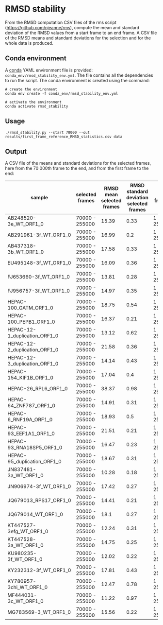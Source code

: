 # RMSD stability

From the RMSD computation CSV files of the rms script (https://github.com/njeanne/rms), compute the mean and 
standard deviation of the RMSD values from a start frame to an end frame.
A CSV file of the RMSD means and standard deviations for the selection and for the whole data is produced.

## Conda environment

A [conda](https://docs.conda.io/projects/conda/en/latest/index.html) YAML environment file is provided: `conda_env/rmsd_stability_env.yml`. The file contains all the dependencies to run the script.
The conda environment is created using the command:
```shell script
# create the environment
conda env create -f conda_env/rmsd_stability_env.yml

# activate the environment
conda activate rmsd_stability
```

## Usage

```shell script
./rmsd_stability.py --start 70000 --out results/first_frame_reference_RMSD_statistics.csv data
```

## Output

A CSV file of the means and standard deviations for the selected frames,
here from the 70 000th frame to the end, and from the first frame to the end:

|sample                       |selected frames|RMSD mean selected frames|RMSD standard deviation selected frames|all frames|RMSD mean all frames|RMSD standard deviation all frames|
|-----------------------------|---------------|-------------------------|---------------------------------------|----------|--------------------|----------------------------------|
|AB248520-3e_WT_ORF1_0        |70000 - 255000 |15.39                    |0.33                                   |1 - 255000|14.89               |1.31                              |
|AB291961-3f_WT_ORF1_0        |70000 - 255000 |16.99                    |0.2                                    |1 - 255000|16.76               |0.71                              |
|AB437318-3b_WT_ORF1_0        |70000 - 255000 |17.58                    |0.33                                   |1 - 255000|17.5                |0.85                              |
|EU495148-3f_WT_ORF1_0        |70000 - 255000 |16.09                    |0.36                                   |1 - 255000|15.9                |0.96                              |
|FJ653660-3f_WT_ORF1_0        |70000 - 255000 |13.81                    |0.28                                   |1 - 255000|13.71               |0.66                              |
|FJ956757-3f_WT_ORF1_0        |70000 - 255000 |14.97                    |0.35                                   |1 - 255000|14.53               |0.95                              |
|HEPAC-100_GATM_ORF1_0        |70000 - 255000 |18.75                    |0.54                                   |1 - 255000|18.41               |1.48                              |
|HEPAC-100_PEPB1_ORF1_0       |70000 - 255000 |16.37                    |0.21                                   |1 - 255000|15.96               |0.97                              |
|HEPAC-12-1_duplication_ORF1_0|70000 - 255000 |13.12                    |0.62                                   |1 - 255000|12.31               |1.58                              |
|HEPAC-12-2_duplication_ORF1_0|70000 - 255000 |21.58                    |0.36                                   |1 - 255000|20.98               |1.62                              |
|HEPAC-12-3_duplication_ORF1_0|70000 - 255000 |14.14                    |0.43                                   |1 - 255000|14.03               |0.59                              |
|HEPAC-154_KIF1B_ORF1_0       |70000 - 255000 |17.04                    |0.4                                    |1 - 255000|16.88               |0.6                               |
|HEPAC-26_RPL6_ORF1_0         |70000 - 255000 |38.37                    |0.98                                   |1 - 255000|35.47               |6.0                               |
|HEPAC-64_ZNF787_ORF1_0       |70000 - 255000 |14.91                    |0.31                                   |1 - 255000|14.7                |0.76                              |
|HEPAC-6_RNF19A_ORF1_0        |70000 - 255000 |18.93                    |0.5                                    |1 - 255000|18.16               |1.49                              |
|HEPAC-93_EEF1A1_ORF1_0       |70000 - 255000 |21.51                    |0.21                                   |1 - 255000|21.31               |0.96                              |
|HEPAC-93_RNA18SP5_ORF1_0     |70000 - 255000 |16.47                    |0.23                                   |1 - 255000|16.19               |0.77                              |
|HEPAC-95_duplication_ORF1_0  |70000 - 255000 |18.67                    |0.31                                   |1 - 255000|18.3                |1.0                               |
|JN837481-3a_WT_ORF1_0        |70000 - 255000 |10.28                    |0.18                                   |1 - 255000|10.23               |0.36                              |
|JN906974-3f_WT_ORF1_0        |70000 - 255000 |17.42                    |0.27                                   |1 - 255000|16.87               |1.16                              |
|JQ679013_RPS17_ORF1_0        |70000 - 255000 |14.41                    |0.21                                   |1 - 255000|13.82               |1.23                              |
|JQ679014_WT_ORF1_0           |70000 - 255000 |18.1                     |0.27                                   |1 - 255000|17.53               |1.51                              |
|KT447527-3efg_WT_ORF1_0      |70000 - 255000 |12.24                    |0.31                                   |1 - 255000|12.06               |0.74                              |
|KT447528-3a_WT_ORF1_0        |70000 - 255000 |14.75                    |0.25                                   |1 - 255000|14.74               |0.5                               |
|KU980235-3f_WT_ORF1_0        |70000 - 255000 |12.02                    |0.22                                   |1 - 255000|11.9                |0.55                              |
|KY232312-3f_WT_ORF1_0        |70000 - 255000 |17.81                    |0.43                                   |1 - 255000|17.71               |0.74                              |
|KY780957-3chi_WT_ORF1_0      |70000 - 255000 |12.47                    |0.78                                   |1 - 255000|11.98               |1.17                              |
|MF444031-3c_WT_ORF1_0        |70000 - 255000 |11.22                    |0.97                                   |1 - 255000|11.49               |1.14                              |
|MG783569-3_WT_ORF1_0         |70000 - 255000 |15.56                    |0.22                                   |1 - 255000|14.96               |1.25                              |
